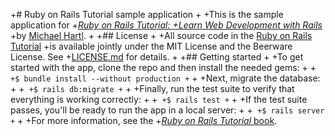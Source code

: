 +# Ruby on Rails Tutorial sample application
+
+This is the sample application for
+[*Ruby on Rails Tutorial:
+Learn Web Development with Rails*](http://www.railstutorial.org/)
+by [Michael Hartl](http://www.michaelhartl.com/).
+
+## License
+
+All source code in the [Ruby on Rails Tutorial](http://railstutorial.org/)
+is available jointly under the MIT License and the Beerware License. See
+[LICENSE.md](LICENSE.md) for details.
+
+## Getting started
+
+To get started with the app, clone the repo and then install the needed gems:
+
+```
+$ bundle install --without production
+```
+
+Next, migrate the database:
+
+```
+$ rails db:migrate
+```
+
+Finally, run the test suite to verify that everything is working correctly:
+
+```
+$ rails test
+```
+
+If the test suite passes, you'll be ready to run the app in a local server:
+
+```
+$ rails server
+```
+
+For more information, see the
+[*Ruby on Rails Tutorial* book](http://www.railstutorial.org/book).